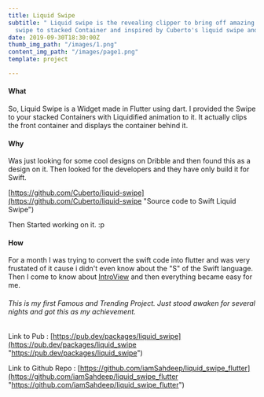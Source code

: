 ```yaml
---
title: Liquid Swipe
subtitle: " Liquid swipe is the revealing clipper to bring off amazing liquid like
  swipe to stacked Container and inspired by Cuberto's liquid swipe and IntroViews."
date: 2019-09-30T18:30:00Z
thumb_img_path: "/images/1.png"
content_img_path: "/images/page1.png"
template: project

---
```

#### **What**

So, Liquid Swipe is a Widget made in Flutter using dart. I provided the Swipe to your stacked Containers with Liquidified animation to it. It actually clips the front container and displays the container behind it.

#### **Why**

Was just looking for some cool designs on Dribble and then found this as a design on it. Then looked for the developers and they have only build it for Swift.

[https://github.com/Cuberto/liquid-swipe](https://github.com/Cuberto/liquid-swipe "Source code to Swift Liquid Swipe")

Then Started working on it. :p

#### **How**

For a month I was trying to convert the swift code into flutter and was very frustated of it cause i didn't even know about the "S" of the Swift language. Then I come to know about [IntroView](https://github.com/aagarwal1012/IntroViews-Flutter "Introview") and then everything became easy for me.

###### This is my first Famous and Trending Project. Just stood awaken for several nights and got this as my achievement.

Link to Pub : [https://pub.dev/packages/liquid_swipe](https://pub.dev/packages/liquid_swipe "https://pub.dev/packages/liquid_swipe")

Link to Github Repo : [https://github.com/iamSahdeep/liquid_swipe_flutter](https://github.com/iamSahdeep/liquid_swipe_flutter "https://github.com/iamSahdeep/liquid_swipe_flutter")